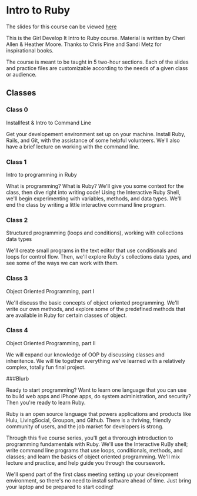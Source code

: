 # Intro to Ruby

The slides for this course can be viewed [here](http://cherimarie.github.io/gdi-ruby)
 
This is the Girl Develop It Intro to Ruby course. Material is written by Cheri Allen & Heather Moore. Thanks to Chris Pine and Sandi Metz for inspirational books.

The course is meant to be taught in 5 two-hour sections. Each of the slides and practice files are customizable according to the needs of a given class or audience.

## Classes

### Class 0 

Installfest & Intro to Command Line

Get your developement environment set up on your machine. Install Ruby, Rails, and Git, with the assistance of some helpful volunteers. We'll also have a brief lecture on working with the command line.

### Class 1

Intro to programming in Ruby

What is programming? What is Ruby? We'll give you some context for the class, then dive right into writing code! Using the Interactive Ruby Shell, we'll begin experimenting with variables, methods, and data types. We'll end the class by writing a little interactive command line program.

### Class 2

Structured programming (loops and conditions), working with collections data types 

We'll create small programs in the text editor that use conditionals and loops for control flow. Then, we'll explore Ruby's collections data types, and see some of the ways we can work with them. 

### Class 3

Object Oriented Programming, part I

We'll discuss the basic concepts of object oriented programming. We'll write our own methods, and explore some of the predefined methods that are available in Ruby for certain classes of object.

### Class 4

Object Oriented Programming, part II

We will expand our knowledge of OOP by discussing classes and inheritence. We will tie together everything we've learned with a relatively complex, totally fun final project.


###Blurb

Ready to start programming? Want to learn one language that you can use to build web apps and iPhone apps, do system administration, and security? Then you're ready to learn Ruby.

Ruby is an open source language that powers applications and products like Hulu, LivingSocial, Groupon, and Github. There is a thriving, friendly community of users, and the job market for developers is strong.

Through this five course series, you'll get a throrough introduction to programming fundamentals with Ruby. We'll use the Interactive RuBy shell; write command line programs that use loops, conditionals, methods, and classes; and learn the basics of object oriented programming. We'll mix lecture and practice, and help guide you through the coursework. 

We'll spend part of the first class meeting setting up your development environment, so there's no need to install software ahead of time. Just bring your laptop and be prepared to start coding! 
